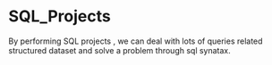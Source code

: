 # SQL_Projects
By performing SQL projects , we can deal with lots of queries related structured dataset and solve a problem through sql synatax.
